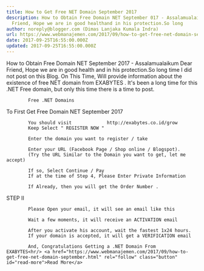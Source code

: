 ```yaml
---
title: How to Get Free NET Domain September 2017
description: How to Obtain Free Domain NET September 017 - Assalamualaikum Dear
  Friend, Hope we are in good healthand in his protection.So long
author: noreply@blogger.com (Dimas Lanjaka Kumala Indra)
url: https://www.webmanajemen.com/2017/09/how-to-get-free-net-domain-september.html
date: 2017-09-25T16:55:00.000Z
updated: 2017-09-25T16:55:00.000Z
---
```


How to Obtain Free Domain NET September 2017 - Assalamualaikum Dear Friend, Hope     we are in good health and in his protection.So long time I did     not post on this Blog. On This Time, Will provide information about the     existence of free NET domain from              EXABYTES          . It's been a long time for this .NET Free domain, but only this time there     is a time to post. 


    
                                                                    
            Free .NET Domains                     

To First 
Get Free Domain NET September 2017

            You should visit             http://exabytes.co.id/grow        
            Keep Select " REGISTER NOW "             
                                                
            Enter the domain you want to register / take             
                                                
            Enter your URL (Facebook Page / Shop online / Blogspot).             
            (Try the URL Similar to the Domain you want to get, let me             accept)             
                                                
            If so, Select Continue / Pay         
            If at the time of Step 4, Please Enter Private Information             
                                                
            If Already, then you will get the Order Number .             
                                                

STEP II     


            Please Open your email, it will see an email like this             
                                                
            Wait a few moments, it will receive an ACTIVATION email             
                                                
            After you activate his account, wait the fastest 1x24 hours.         
            If your domain is accepted, it will get a VERIFICATION email             
                     
            And, Congratulations Getting a .NET Domain From                              EXABYTES<hr/> <a href="https://www.webmanajemen.com/2017/09/how-to-get-free-net-domain-september.html" rel="follow" class="button" id="read-more">Read More</a>
